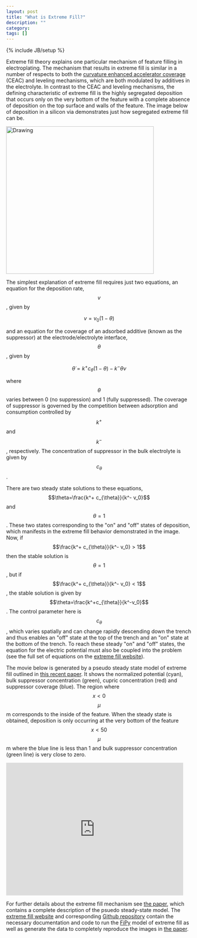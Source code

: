 ```yaml
---
layout: post
title: "What is Extreme Fill?"
description: ""
category: 
tags: []
---
```

{% include JB/setup %}

Extreme fill theory explains one particular mechanism of feature
filling in electroplating. The mechanism that results in extreme fill
is similar in a number of respects to both the
[curvature enhanced accelerator coverage](http://www.ctcms.nist.gov/fipy/examples/levelSet/electroChem/README.html)
(CEAC) and leveling mechanisms, which are both modulated by additives
in the electrolyte. In contrast to the CEAC and leveling mechanisms,
the defining characteristic of extreme fill is the highly segregated
deposition that occurs only on the very bottom of the feature with a
complete absence of deposition on the top surface and walls of the
feature. The image below of deposition in a silicon via demonstrates
just how segregated extreme fill can be.

<img src="{{site.imageurl}}/extremefill.png" alt="Drawing" style="width: 400px;"/>

The simplest explanation of extreme fill requires just two equations,
an equation for the deposition rate, $$v$$, given by

$$v = v_0 \left(1 - \theta\right)$$

and an equation for the coverage of an adsorbed additive (known as the
suppressor) at the electrode/electrolyte interface, $$\theta$$, given
by

$$ \dot{\theta} = k^+ c_{\theta} \left(1 - \theta\right) - k^- \theta v $$

where $$\theta$$ varies between 0 (no suppression) and 1 (fully
suppressed). The coverage of suppressor is governed by the competition
between adsorption and consumption controlled by $$k^+$$ and $$k^-$$,
respectively. The concentration of suppressor in the bulk electrolyte
is given by $$c_{\theta}$$.

There are two steady state solutions to these equations,
$$\theta=\frac{k^+ c_{\theta}}{k^- v_0}$$ and $$\theta=1$$. These two
states corresponding to the "on" and "off" states of deposition, which
manifests in the extreme fill behavior demonstrated in the image. Now,
if $$\frac{k^+ c_{\theta}}{k^- v_0} > 1$$ then the stable solution is
$$\theta=1$$, but if $$\frac{k^+ c_{\theta}}{k^- v_0} < 1$$, the
stable solution is given by
$$\theta=\frac{k^+c_{\theta}}{k^-v_0}$$. The control parameter here is
$$c_{\theta}$$, which varies spatially and can change rapidly
descending down the trench and thus enables an "off" state at the top
of the trench and an "on" state at the bottom of the trench.
To reach these steady "on" and "off" states, the equation for the
electric potential must also be coupled into the problem (see the full
set of equations on the
[extreme fill website](http://wd15.github.io/extremefill/#extremefill.simulation.Simulation)).

The movie below is generated by a pseudo steady state model of extreme
fill outlined in [this recent paper][paper]. It shows the normalized
potential (cyan), bulk suppressor concentration (green), cupric
concentration (red) and suppressor coverage (blue). The region where
$$x < 0$$ $$\mu$$m corresponds to the inside of the feature. When the
steady state is obtained, deposition is only occurring at the very
bottom of the feature $$x < 50$$ $$\mu$$m where the blue line is less
than 1 and bulk suppressor concentration (green line) is very close to
zero.

<iframe width="480" height="360" src="http://www.youtube.com/embed/opkPA4mXFr4?rel=0" frameborder="0"> </iframe>

For further details about the extreme fill mechanism see
[the paper][paper], which contains a complete description of the
psuedo steady-state model. The
[extreme fill website](http://wd15.github.io/extremefill/) and
corresponding [Github repository](https://github.com/wd15/extremefill)
contain the necessary documentation and code to run the
[FiPy](http://www.ctcms.nist.gov/fipy/) model of extreme fill as well
as generate the data to completely reproduce the images in [the paper][paper].

 [paper]: http://dx.doi.org/10.1149/2.009210jes
